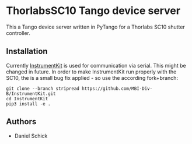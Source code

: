 # ThorlabsSC10 Tango device server

This a Tango device server written in PyTango for a Thorlabs SC10 shutter controller.

## Installation

Currently [InstrumentKit](https://github.com/Galvant/InstrumentKit) is used for communication via serial. This might be changed in future.
In order to make InstrumentKit run properly with the SC10, the is a small bug fix applied - so use the according fork+branch:

    git clone --branch stripread https://github.com/MBI-Div-B/InstrumentKit.git
    cd InstrumentKit
    pip3 install -e .

## Authors
* Daniel Schick


